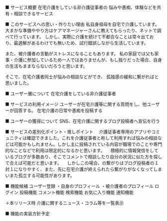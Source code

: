 ■ サービス概要
在宅介護をしている非介護従事者の
悩みや愚痴、体験などを共有・相談できるサービス

■ このサービスへの思い・作りたい理由
私自身祖母を自宅で介護しています。
大まかな準備ややり方はケアマネージャーさんに教えてもらったり、ネットで調べて行っています。
しかし、実際に介護を続けて不都合なことは常々出ており、最適解があるわけでも無いため、試行錯誤しながら生活しています。

また、被介護者の言動がストレスになることもあります。
私の家庭では父も家事・介護に参加しているため一人ではありませんが、もし独りだった場合、自身の生活もままならないだろうと思います。

そこで、在宅介護者同士が悩みの相談などができ、
孤独感の緩和に繋がればと思いました。

■ ユーザー層について
在宅介護をしている非介護従事者

■ サービスの利用イメージ
ユーザーが在宅介護等に関する質問をし、他ユーザーが回答する。
在宅介護の日常や愚痴を投稿する

■ ユーザーの獲得について
SNS、在宅介護に関するブログ投稿者へ宣伝を行う

■ サービスの差別化ポイント・推しポイント
　介護従事者専用のアプリやコミュニティは確認できました。これを介護従事者と称して利用すれば悩みの相談などは可能かもしれません。しかし主に投稿されている内容が職場でのことや専門的なことなどで利用は限定的になるかと思います。
　積極的に情報発信をしているブログが多数あり、そこでコメントで相談したり自分の状況に似た方を探して合えば可能だと思います。
　しかしこの場合、の繋がりはブログ投稿者の１対１になりやすく、また、先に在宅介護が終えられたら繋がりがなくなってしまいまた孤立する可能性があります。

■ 機能候補
ユーザー登録
・自身のプロフィール
・被介護者のプロフィール
ログイン
投稿機能
コメント機能
検索機能
お気に入り機能
通知機能

＋本リリース時
介護に関するニュース・コラム等を一覧表示

■ 機能の実装方針予定
